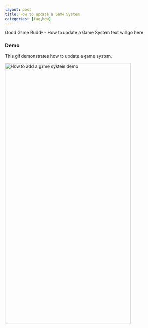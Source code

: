 ```yaml
---
layout: post
title: How to update a Game System
categories: [faq,how]
---
```


Good Game Buddy - How to update a Game System text will go here

### Demo
This gif demonstrates how to update a game system.

<img align="left" width="412" height="849" src="{{ site.baseurl }}/assets/image/UpdateGameSystemDemo.gif" title="How to add a game system demo">  
